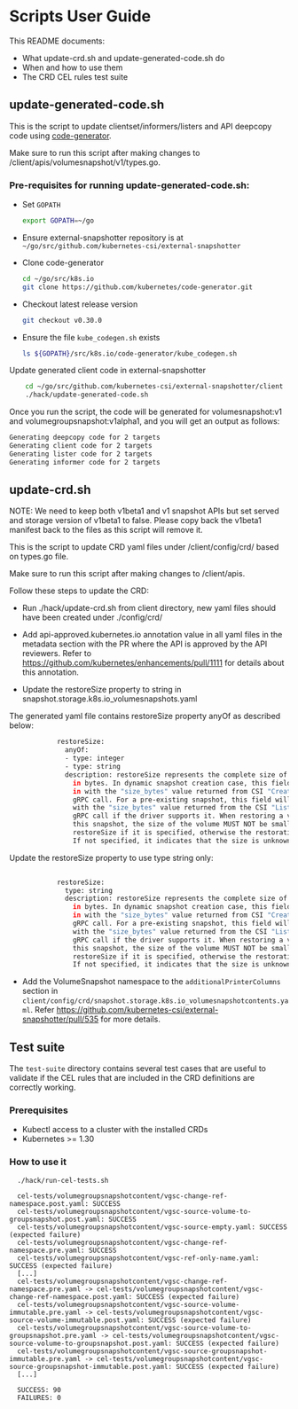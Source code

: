 # Scripts User Guide

This README documents:

* What update-crd.sh and update-generated-code.sh do
* When and how to use them
* The CRD CEL rules test suite

## update-generated-code.sh

This is the script to update clientset/informers/listers and API deepcopy code using [code-generator](https://github.com/kubernetes/code-generator).

Make sure to run this script after making changes to /client/apis/volumesnapshot/v1/types.go.

### Pre-requisites for running update-generated-code.sh:

* Set `GOPATH`
    ```bash
    export GOPATH=~/go
    ```

* Ensure external-snapshotter repository is at `~/go/src/github.com/kubernetes-csi/external-snapshotter`

* Clone code-generator 
    ```bash
    cd ~/go/src/k8s.io
    git clone https://github.com/kubernetes/code-generator.git 
    ```
* Checkout latest release version
    ```bash
    git checkout v0.30.0
    ```

* Ensure the file `kube_codegen.sh` exists

    ```bash
    ls ${GOPATH}/src/k8s.io/code-generator/kube_codegen.sh
    ```
  
Update generated client code in external-snapshotter
    
```bash
    cd ~/go/src/github.com/kubernetes-csi/external-snapshotter/client
    ./hack/update-generated-code.sh
``` 

Once you run the script, the code will be generated for volumesnapshot:v1 and volumegroupsnapshot:v1alpha1, and you will get an output as follows:
    
```bash
Generating deepcopy code for 2 targets
Generating client code for 2 targets
Generating lister code for 2 targets
Generating informer code for 2 targets
```

## update-crd.sh

NOTE: We need to keep both v1beta1 and v1 snapshot APIs but set served and storage version of v1beta1 to false. Please copy back the v1beta1 manifest back to the files as this script will remove it.

This is the script to update CRD yaml files under /client/config/crd/ based on types.go file.

Make sure to run this script after making changes to /client/apis.

Follow these steps to update the CRD:

* Run ./hack/update-crd.sh from client directory, new yaml files should have been created under ./config/crd/

* Add api-approved.kubernetes.io annotation value in all yaml files in the metadata section with the PR where the API is approved by the API reviewers. Refer to https://github.com/kubernetes/enhancements/pull/1111 for details about this annotation.

* Update the restoreSize property to string in snapshot.storage.k8s.io_volumesnapshots.yaml

The generated yaml file contains restoreSize property anyOf as described below: 
 
```bash
            restoreSize:
              anyOf:
              - type: integer
              - type: string
              description: restoreSize represents the complete size of the snapshot
                in bytes. In dynamic snapshot creation case, this field will be filled
                in with the "size_bytes" value returned from CSI "CreateSnapshotRequest"
                gRPC call. For a pre-existing snapshot, this field will be filled
                with the "size_bytes" value returned from the CSI "ListSnapshots"
                gRPC call if the driver supports it. When restoring a volume from
                this snapshot, the size of the volume MUST NOT be smaller than the
                restoreSize if it is specified, otherwise the restoration will fail.
                If not specified, it indicates that the size is unknown.
```

Update the restoreSize property to use type string only:

```bash
   
            restoreSize:
              type: string
              description: restoreSize represents the complete size of the snapshot
                in bytes. In dynamic snapshot creation case, this field will be filled
                in with the "size_bytes" value returned from CSI "CreateSnapshotRequest"
                gRPC call. For a pre-existing snapshot, this field will be filled
                with the "size_bytes" value returned from the CSI "ListSnapshots"
                gRPC call if the driver supports it. When restoring a volume from
                this snapshot, the size of the volume MUST NOT be smaller than the
                restoreSize if it is specified, otherwise the restoration will fail.
                If not specified, it indicates that the size is unknown.

```

* Add the VolumeSnapshot namespace to the `additionalPrinterColumns` section in `client/config/crd/snapshot.storage.k8s.io_volumesnapshotcontents.yaml`. Refer https://github.com/kubernetes-csi/external-snapshotter/pull/535 for more details.

## Test suite

The `test-suite` directory contains several test cases that are useful to
validate if the CEL rules that are included in the CRD definitions
are correctly working.

### Prerequisites

- Kubectl access to a cluster with the installed CRDs
- Kubernetes >= 1.30

### How to use it

```
  ./hack/run-cel-tests.sh

  cel-tests/volumegroupsnapshotcontent/vgsc-change-ref-namespace.post.yaml: SUCCESS
  cel-tests/volumegroupsnapshotcontent/vgsc-source-volume-to-groupsnapshot.post.yaml: SUCCESS
  cel-tests/volumegroupsnapshotcontent/vgsc-source-empty.yaml: SUCCESS (expected failure)
  cel-tests/volumegroupsnapshotcontent/vgsc-change-ref-namespace.pre.yaml: SUCCESS
  cel-tests/volumegroupsnapshotcontent/vgsc-ref-only-name.yaml: SUCCESS (expected failure)
  [...]
  cel-tests/volumegroupsnapshotcontent/vgsc-change-ref-namespace.pre.yaml -> cel-tests/volumegroupsnapshotcontent/vgsc-change-ref-namespace.post.yaml: SUCCESS (expected failure)
  cel-tests/volumegroupsnapshotcontent/vgsc-source-volume-immutable.pre.yaml -> cel-tests/volumegroupsnapshotcontent/vgsc-source-volume-immutable.post.yaml: SUCCESS (expected failure)
  cel-tests/volumegroupsnapshotcontent/vgsc-source-volume-to-groupsnapshot.pre.yaml -> cel-tests/volumegroupsnapshotcontent/vgsc-source-volume-to-groupsnapshot.post.yaml: SUCCESS (expected failure)
  cel-tests/volumegroupsnapshotcontent/vgsc-source-groupsnapshot-immutable.pre.yaml -> cel-tests/volumegroupsnapshotcontent/vgsc-source-groupsnapshot-immutable.post.yaml: SUCCESS (expected failure)
  [...]

  SUCCESS: 90
  FAILURES: 0
```
